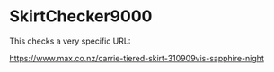 ﻿# SkirtChecker9000


This checks a very specific URL:

https://www.max.co.nz/carrie-tiered-skirt-310909vis-sapphire-night


